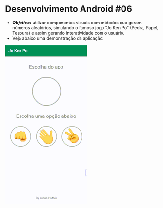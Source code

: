# Desenvolvimento Android #06
   * ***Objetivo:*** utilizar componentes visuais com métodos que geram números aleatórios, simulando o famoso jogo "Jo Ken Po" (Pedra, Papel, Tesoura) e assim gerando interatividade com o usuário.
   * Veja abaixo uma demonstração da aplicação:
<img src="Instalador/Jo Ken Po.gif" alt="GIF do Meu Projeto JoKenPo">
